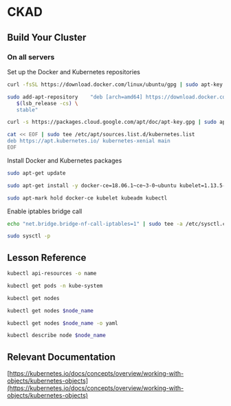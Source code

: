# CKAD

## Build Your Cluster

### On all servers

Set up the Docker and Kubernetes repositories

```bash
curl -fsSL https://download.docker.com/linux/ubuntu/gpg | sudo apt-key add -

sudo add-apt-repository    "deb [arch=amd64] https://download.docker.com/linux/ubuntu \
   $(lsb_release -cs) \
   stable"

curl -s https://packages.cloud.google.com/apt/doc/apt-key.gpg | sudo apt-key add -

cat << EOF | sudo tee /etc/apt/sources.list.d/kubernetes.list
deb https://apt.kubernetes.io/ kubernetes-xenial main
EOF
```
Install Docker and Kubernetes packages

```bash
sudo apt-get update

sudo apt-get install -y docker-ce=18.06.1~ce~3-0~ubuntu kubelet=1.13.5-00 kubeadm=1.13.5-00 kubectl=1.13.5-00

sudo apt-mark hold docker-ce kubelet kubeadm kubectl
```

Enable iptables bridge call

```bash
echo "net.bridge.bridge-nf-call-iptables=1" | sudo tee -a /etc/sysctl.conf

sudo sysctl -p
```

## Lesson Reference

```bash
kubectl api-resources -o name

kubectl get pods -n kube-system

kubectl get nodes

kubectl get nodes $node_name

kubectl get nodes $node_name -o yaml

kubectl describe node $node_name
```

## Relevant Documentation

[https://kubernetes.io/docs/concepts/overview/working-with-objects/kubernetes-objects](https://kubernetes.io/docs/concepts/overview/working-with-objects/kubernetes-objects)

